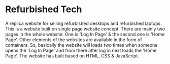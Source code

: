 # Refurbished Tech
A replica website for selling refurbished desktops and refurbished laptops. This is a website built on single page website concept. There are mainly two pages in the whole website. One is 'Log In Page' & the second one is 'Home Page'. Other elements of the websites are available in the form of containers. So, basically the website will loads two times when someone opens the 'Log In Page' and from there after log in next loads the 'Home Page'. The website has built based on HTML, CSS & JavaScript. 
